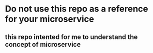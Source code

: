 # Do not use this repo as a reference for your microservice

## this repo intented for me to understand the concept of microservice
